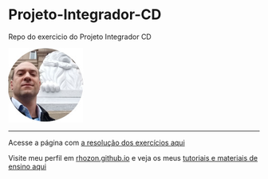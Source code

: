 # Projeto-Integrador-CD
Repo do exercicio do Projeto Integrador CD

![](https://github.com/rhozon/rhozon.github.io/blob/master/me.jpg)

***

Acesse a página com [a resolução dos exercícios aqui](https://rhozon.github.io/selecaodeprodutosnor/projetointegrador.html)

Visite meu perfil em [rhozon.github.io](rhozon.github.io) e veja os meus [tutoriais e materiais de ensino aqui](https://rhozon.github.io/selecaodeprodutosnor/index.html)
